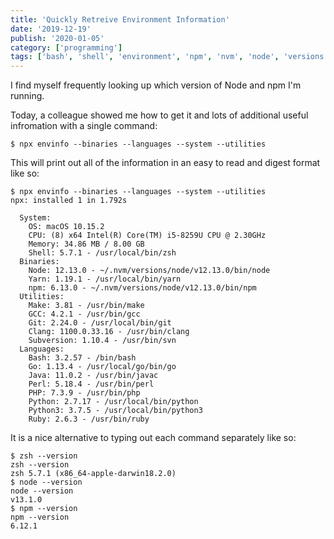 ```yaml
---
title: 'Quickly Retreive Environment Information'
date: '2019-12-19'
publish: '2020-01-05'
category: ['programming']
tags: ['bash', 'shell', 'environment', 'npm', 'nvm', 'node', 'versions', 'envinfo']
---
```


I find myself frequently looking up which version of Node and npm I'm running.

Today, a colleague showed me how to get it and lots of additional useful infromation with a single command:

```shell
$ npx envinfo --binaries --languages --system --utilities
```

This will print out all of the information in an easy to read and digest format like so:

```shell
$ npx envinfo --binaries --languages --system --utilities
npx: installed 1 in 1.792s

  System:
    OS: macOS 10.15.2
    CPU: (8) x64 Intel(R) Core(TM) i5-8259U CPU @ 2.30GHz
    Memory: 34.86 MB / 8.00 GB
    Shell: 5.7.1 - /usr/local/bin/zsh
  Binaries:
    Node: 12.13.0 - ~/.nvm/versions/node/v12.13.0/bin/node
    Yarn: 1.19.1 - /usr/local/bin/yarn
    npm: 6.13.0 - ~/.nvm/versions/node/v12.13.0/bin/npm
  Utilities:
    Make: 3.81 - /usr/bin/make
    GCC: 4.2.1 - /usr/bin/gcc
    Git: 2.24.0 - /usr/local/bin/git
    Clang: 1100.0.33.16 - /usr/bin/clang
    Subversion: 1.10.4 - /usr/bin/svn
  Languages:
    Bash: 3.2.57 - /bin/bash
    Go: 1.13.4 - /usr/local/go/bin/go
    Java: 11.0.2 - /usr/bin/javac
    Perl: 5.18.4 - /usr/bin/perl
    PHP: 7.3.9 - /usr/bin/php
    Python: 2.7.17 - /usr/local/bin/python
    Python3: 3.7.5 - /usr/local/bin/python3
    Ruby: 2.6.3 - /usr/bin/ruby
```

It is a nice alternative to typing out each command separately like so:

```shell
$ zsh --version
zsh --version
zsh 5.7.1 (x86_64-apple-darwin18.2.0)
$ node --version
node --version
v13.1.0
$ npm --version
npm --version
6.12.1
```
